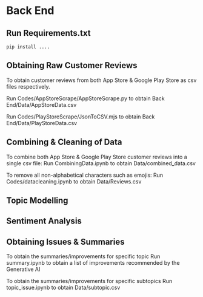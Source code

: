 # Back End

## Run Requirements.txt
```
pip install ....
```

## Obtaining Raw Customer Reviews
To obtain customer reviews from both App Store & Google Play Store as csv files respectively. 

Run Codes/AppStoreScrape/AppStoreScrape.py to obtain Back End/Data/AppStoreData.csv

Run Codes/PlayStoreScrape/JsonToCSV.mjs to obtain Back End/Data/PlayStoreData.csv


## Combining & Cleaning of Data
To combine both App Store & Google Play Store customer reviews into a single csv file: 
Run CombiningData.ipynb to obtain Data/combined_data.csv

To remove all non-alphabetical characters such as emojis:
Run Codes/datacleaning.ipynb to obtain Data/Reviews.csv

## Topic Modelling

## Sentiment Analysis

## Obtaining Issues & Summaries 

To obtain the summaries/improvements for specific topic
Run summary.ipynb to obtain a list of improvements recommended by the Generative AI

To obtain the summaries/improvements for specific subtopics
Run topic_issue.ipynb to obtain Data/subtopic.csv





